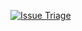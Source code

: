[![Issue Triage](https://github.com/expo/expo/actions/workflows/issue-triage.yml/badge.svg?event=branch_protection_rule)](https://github.com/expo/expo/actions/workflows/issue-triage.yml)
